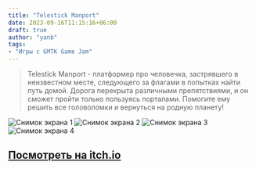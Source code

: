 ```yaml
---
title: "Telestick Manport"
date: 2023-09-16T11:15:16+06:00
draft: true
author: "yanb"
tags:
- "Игры с GMTK Game Jam"
---
```


> Telestick Manport - платформер про человечка, застрявшего в неизвестном месте, следующего за флагами в попытках найти путь домой. Дорога перекрыта различными препятствиями, и он сможет пройти только пользуясь порталами. Помогите ему решить все головоломки и вернуться на родную планету!

![Снимок экрана 1](https://img.itch.zone/aW1hZ2UvMTA4MTY3OC82MjAxNjgyLnBuZw==/original/0ptNoa.png)
![Снимок экрана 2](https://img.itch.zone/aW1hZ2UvMTA4MTY3OC82MjAxNjg1LnBuZw==/original/zySY%2Fr.png)
![Снимок экрана 3](https://img.itch.zone/aW1hZ2UvMTA4MTY3OC82MjAxNjg2LnBuZw==/original/y1cAej.png)
![Снимок экрана 4](https://img.itch.zone/aW1hZ2UvMTA4MTY3OC82MjAxNjg0LnBuZw==/original/KWVkql.png)

## [Посмотреть на itch.io](https://yanb.itch.io/telestick-manport)